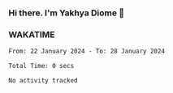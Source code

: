 ### Hi there. I'm Yakhya Diome 👋

### WAKATIME
<!--START_SECTION:waka-->

```txt
From: 22 January 2024 - To: 28 January 2024

Total Time: 0 secs

No activity tracked
```

<!--END_SECTION:waka-->

